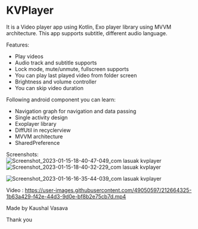 # KVPlayer

It is a Video player app using Kotlin, Exo player library using MVVM architecture. This app supports subtitle, different audio language.

Features: 
- Play videos
- Audio track and subtitle supports
- Lock mode, mute/unmute, fullscreen supports
- You can play last played video from folder screen
- Brightness and volume controller
- You can skip video duration


Following android component you can learn:
- Navigation graph for navigation and data passing
- Single activity design
- Exoplayer library
- DiffUtil in recyclerview 
- MVVM architecture
- SharedPreference

Screenshots:
![Screenshot_2023-01-15-18-40-47-049_com lasuak kvplayer](https://user-images.githubusercontent.com/49050597/212663608-c60e6616-23bd-4b87-a9b8-21eab19b8a1c.jpg)
![Screenshot_2023-01-15-18-40-32-229_com lasuak kvplayer](https://user-images.githubusercontent.com/49050597/212663612-4fb2978f-82cc-4c77-a45c-b888efb38e03.jpg)

![Screenshot_2023-01-16-16-35-44-039_com lasuak kvplayer](https://user-images.githubusercontent.com/49050597/212664131-7ee130ec-f39e-45b4-baa4-7a22d7a0299c.jpg)

Video : 
https://user-images.githubusercontent.com/49050597/212664325-1b63a429-f42e-44d3-9d0e-bf8b2e75cb7d.mp4

Made by Kaushal Vasava

Thank you 
